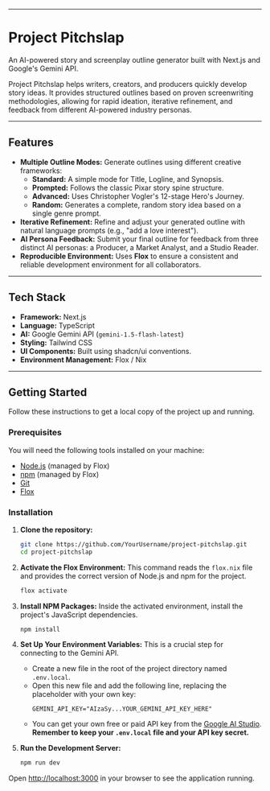 -----

# Project Pitchslap

An AI-powered story and screenplay outline generator built with Next.js and Google's Gemini API.

Project Pitchslap helps writers, creators, and producers quickly develop story ideas. It provides structured outlines based on proven screenwriting methodologies, allowing for rapid ideation, iterative refinement, and feedback from different AI-powered industry personas.

-----

## Features

  * **Multiple Outline Modes:** Generate outlines using different creative frameworks:
      * **Standard:** A simple mode for Title, Logline, and Synopsis.
      * **Prompted:** Follows the classic Pixar story spine structure.
      * **Advanced:** Uses Christopher Vogler's 12-stage Hero's Journey.
      * **Random:** Generates a complete, random story idea based on a single genre prompt.
  * **Iterative Refinement:** Refine and adjust your generated outline with natural language prompts (e.g., "add a love interest").
  * **AI Persona Feedback:** Submit your final outline for feedback from three distinct AI personas: a Producer, a Market Analyst, and a Studio Reader.
  * **Reproducible Environment:** Uses **Flox** to ensure a consistent and reliable development environment for all collaborators.

-----

## Tech Stack

  * **Framework:** Next.js
  * **Language:** TypeScript
  * **AI:** Google Gemini API (`gemini-1.5-flash-latest`)
  * **Styling:** Tailwind CSS
  * **UI Components:** Built using shadcn/ui conventions.
  * **Environment Management:** Flox / Nix

-----

## Getting Started

Follow these instructions to get a local copy of the project up and running.

### **Prerequisites**

You will need the following tools installed on your machine:

  * [Node.js](https://nodejs.org/) (managed by Flox)
  * [npm](https://www.npmjs.com/) (managed by Flox)
  * [Git](https://git-scm.com/)
  * [Flox](https://www.google.com/search?q=https://flox.dev/docs/getting-started/install-flox/)

### **Installation**

1.  **Clone the repository:**

    ```bash
    git clone https://github.com/YourUsername/project-pitchslap.git
    cd project-pitchslap
    ```

2.  **Activate the Flox Environment:**
    This command reads the `flox.nix` file and provides the correct version of Node.js and npm for the project.

    ```bash
    flox activate
    ```

3.  **Install NPM Packages:**
    Inside the activated environment, install the project's JavaScript dependencies.

    ```bash
    npm install
    ```

4.  **Set Up Your Environment Variables:**
    This is a crucial step for connecting to the Gemini API.

      * Create a new file in the root of the project directory named `.env.local`.
      * Open this new file and add the following line, replacing the placeholder with your own key:
        ```
        GEMINI_API_KEY="AIzaSy...YOUR_GEMINI_API_KEY_HERE"
        ```
      * You can get your own free or paid API key from the [Google AI Studio](https://aistudio.google.com/app/apikey). **Remember to keep your `.env.local` file and your API key secret.**

5.  **Run the Development Server:**

    ```bash
    npm run dev
    ```

Open [http://localhost:3000](https://www.google.com/search?q=http://localhost:3000) in your browser to see the application running.
